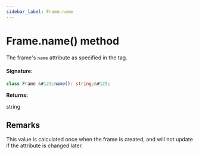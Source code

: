 ```yaml
---
sidebar_label: Frame.name
---
```


# Frame.name() method

The frame's `name` attribute as specified in the tag.

#### Signature:

```typescript
class Frame &#123;name(): string;&#125;
```

**Returns:**

string

## Remarks

This value is calculated once when the frame is created, and will not update if the attribute is changed later.
